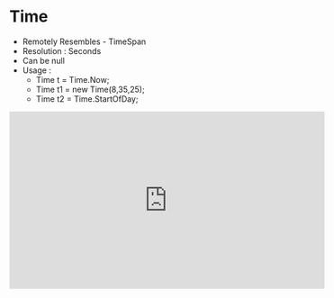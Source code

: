 ﻿# Time

* Remotely Resembles - TimeSpan
* Resolution : Seconds
* Can be null
* Usage : 
  * Time t = Time.Now;
  * Time t1 = new Time(8,35,25);
  * Time t2 = Time.StartOfDay;



<iframe width="560" height="315" src="https://www.youtube.com/embed/NRBwMzXUyzg?list=PL1DEQjXG2xnJNTIi_lrTxD83bf5-8mrRP" frameborder="0" allowfullscreen></iframe>

